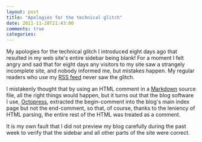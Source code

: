 ```yaml
---
layout: post
title: "Apologies for the technical glitch"
date: 2011-11-28T21:43:00
comments: true
categories:
---
```

My apologies for the technical glitch I introduced eight days ago that resulted in my web site's entire sidebar being blank! For a moment I felt angry and sad that for eight days any visitors to my site saw a strangely incomplete site, and nobody informed me, but mistakes happen. My regular readers who use my [RSS feed](http://feeds.feedburner.com/FranklinChen) never saw the glitch.

I mistakenly thought that by using an HTML comment in a [Markdown](http://daringfireball.net/projects/markdown/) source file, all the right things would happen, but it turns out that the blog software I use, [Octopress](http://octopress.org/), extracted the begin-comment into the blog's main index page but not the end-comment, so that, of course, thanks to the leniency of HTML parsing, the entire rest of the HTML was treated as a comment.

It is my own fault that I did not preview my blog carefully during the past week to verify that the sidebar and all other parts of the site were correct.
